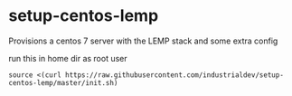 # setup-centos-lemp
Provisions a centos 7 server with the LEMP stack and some extra config

run this in home dir as root user

`source <(curl https://raw.githubusercontent.com/industrialdev/setup-centos-lemp/master/init.sh)`
